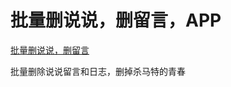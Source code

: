 # 批量删说说，删留言，APP

[批量删说说，删留言](https://iinsta.github.io/qzone-shuoshuo-delete-tool)

批量删除说说留言和日志，删掉杀马特的青春
